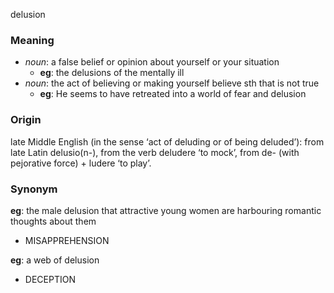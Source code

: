 delusion
### Meaning
+ _noun_: a false belief or opinion about yourself or your situation
	+ __eg__: the delusions of the mentally ill
+ _noun_: the act of believing or making yourself believe sth that is not true
	+ __eg__: He seems to have retreated into a world of fear and delusion

### Origin

late Middle English (in the sense ‘act of deluding or of being deluded’): from late Latin delusio(n-), from the verb deludere ‘to mock’, from de- (with pejorative force) + ludere ‘to play’.

### Synonym

__eg__: the male delusion that attractive young women are harbouring romantic thoughts about them

+ MISAPPREHENSION

__eg__: a web of delusion

+ DECEPTION


